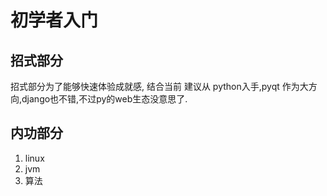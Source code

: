 # 初学者入门

## 招式部分

招式部分为了能够快速体验成就感,
结合当前 建议从 python入手,pyqt 作为大方向,django也不错,不过py的web生态没意思了.

## 内功部分

1. linux 
2. jvm
3. 算法

